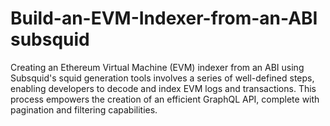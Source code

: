 # Build-an-EVM-Indexer-from-an-ABI subsquid
Creating an Ethereum Virtual Machine (EVM) indexer from an ABI using Subsquid's squid generation tools involves a series of well-defined steps, enabling developers to decode and index EVM logs and transactions. This process empowers the creation of an efficient GraphQL API, complete with pagination and filtering capabilities.
